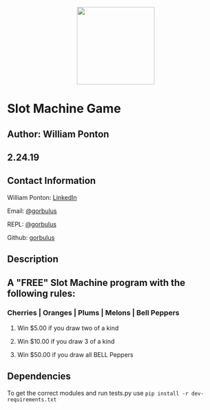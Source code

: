 <p align="center">
  <img width="180" src="https://user-images.githubusercontent.com/19881320/54484151-b85c4780-4836-11e9-923f-c5e0e5afe866.jpg">
</p>

# Slot Machine Game

## Author: William Ponton

## 2.24.19

## Contact Information

William Ponton: [LinkedIn](https://www.linkedin.com/in/williampontoncfsp/) 

Email: [@gorbulus](waponton@gmail.com)

REPL: [@gorbulus](https://repl.it/@gorbulus)

Github: [gorbulus](https://github.com/gorbulus)

## Description

## A "FREE" Slot Machine program with the following rules:

### Cherries | Oranges | Plums | Melons | Bell Peppers

1. Win $5.00 if you draw two of a kind

2. Win $10.00 if you draw 3 of a kind

3. Win $50.00 if you draw all BELL Peppers

## Dependencies
To get the correct modules and run tests.py use ```pip install -r dev-requirements.txt```